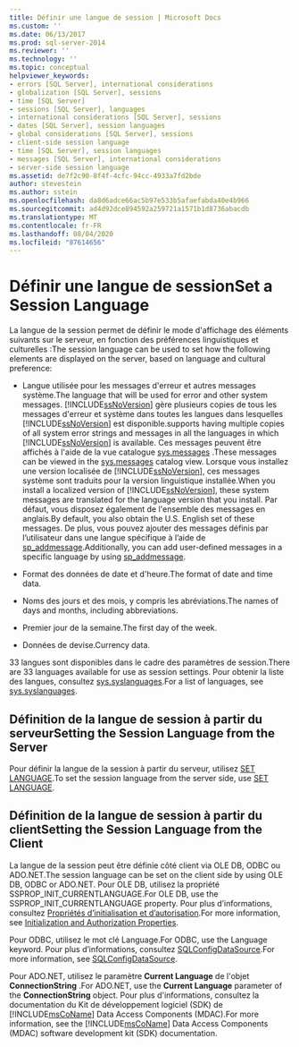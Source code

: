 ```yaml
---
title: Définir une langue de session | Microsoft Docs
ms.custom: ''
ms.date: 06/13/2017
ms.prod: sql-server-2014
ms.reviewer: ''
ms.technology: ''
ms.topic: conceptual
helpviewer_keywords:
- errors [SQL Server], international considerations
- globalization [SQL Server], sessions
- time [SQL Server]
- sessions [SQL Server], languages
- international considerations [SQL Server], sessions
- dates [SQL Server], session languages
- global considerations [SQL Server], sessions
- client-side session language
- time [SQL Server], session languages
- messages [SQL Server], international considerations
- server-side session language
ms.assetid: de7f2c90-8f4f-4cfc-94cc-4933a7fd2bde
author: stevestein
ms.author: sstein
ms.openlocfilehash: da8d6adce66ac5b97e533b5afaefabda40e4b966
ms.sourcegitcommit: ad4d92dce894592a259721a1571b1d8736abacdb
ms.translationtype: MT
ms.contentlocale: fr-FR
ms.lasthandoff: 08/04/2020
ms.locfileid: "87614656"
---
```

# <a name="set-a-session-language"></a><span data-ttu-id="87a44-102">Définir une langue de session</span><span class="sxs-lookup"><span data-stu-id="87a44-102">Set a Session Language</span></span>
  <span data-ttu-id="87a44-103">La langue de la session permet de définir le mode d'affichage des éléments suivants sur le serveur, en fonction des préférences linguistiques et culturelles :</span><span class="sxs-lookup"><span data-stu-id="87a44-103">The session language can be used to set how the following elements are displayed on the server, based on language and cultural preference:</span></span>  
  
-   <span data-ttu-id="87a44-104">Langue utilisée pour les messages d'erreur et autres messages système.</span><span class="sxs-lookup"><span data-stu-id="87a44-104">The language that will be used for error and other system messages.</span></span> [!INCLUDE[ssNoVersion](../../includes/ssnoversion-md.md)] <span data-ttu-id="87a44-105">gère plusieurs copies de tous les messages d'erreur et système dans toutes les langues dans lesquelles [!INCLUDE[ssNoVersion](../../includes/ssnoversion-md.md)] est disponible.</span><span class="sxs-lookup"><span data-stu-id="87a44-105">supports having multiple copies of all system error strings and messages in all the languages in which [!INCLUDE[ssNoVersion](../../includes/ssnoversion-md.md)] is available.</span></span> <span data-ttu-id="87a44-106">Ces messages peuvent être affichés à l'aide de la vue catalogue [sys.messages](/sql/relational-databases/system-catalog-views/messages-for-errors-catalog-views-sys-messages) .</span><span class="sxs-lookup"><span data-stu-id="87a44-106">These messages can be viewed in the [sys.messages](/sql/relational-databases/system-catalog-views/messages-for-errors-catalog-views-sys-messages) catalog view.</span></span> <span data-ttu-id="87a44-107">Lorsque vous installez une version localisée de [!INCLUDE[ssNoVersion](../../includes/ssnoversion-md.md)], ces messages système sont traduits pour la version linguistique installée.</span><span class="sxs-lookup"><span data-stu-id="87a44-107">When you install a localized version of [!INCLUDE[ssNoVersion](../../includes/ssnoversion-md.md)], these system messages are translated for the language version that you install.</span></span> <span data-ttu-id="87a44-108">Par défaut, vous disposez également de l'ensemble des messages en anglais.</span><span class="sxs-lookup"><span data-stu-id="87a44-108">By default, you also obtain the U.S. English set of these messages.</span></span> <span data-ttu-id="87a44-109">De plus, vous pouvez ajouter des messages définis par l’utilisateur dans une langue spécifique à l’aide de [sp_addmessage](/sql/relational-databases/system-stored-procedures/sp-addmessage-transact-sql).</span><span class="sxs-lookup"><span data-stu-id="87a44-109">Additionally, you can add user-defined messages in a specific language by using [sp_addmessage](/sql/relational-databases/system-stored-procedures/sp-addmessage-transact-sql).</span></span>  
  
-   <span data-ttu-id="87a44-110">Format des données de date et d'heure.</span><span class="sxs-lookup"><span data-stu-id="87a44-110">The format of date and time data.</span></span>  
  
-   <span data-ttu-id="87a44-111">Noms des jours et des mois, y compris les abréviations.</span><span class="sxs-lookup"><span data-stu-id="87a44-111">The names of days and months, including abbreviations.</span></span>  
  
-   <span data-ttu-id="87a44-112">Premier jour de la semaine.</span><span class="sxs-lookup"><span data-stu-id="87a44-112">The first day of the week.</span></span>  
  
-   <span data-ttu-id="87a44-113">Données de devise.</span><span class="sxs-lookup"><span data-stu-id="87a44-113">Currency data.</span></span>  
  
 <span data-ttu-id="87a44-114">33 langues sont disponibles dans le cadre des paramètres de session.</span><span class="sxs-lookup"><span data-stu-id="87a44-114">There are 33 languages available for use as session settings.</span></span> <span data-ttu-id="87a44-115">Pour obtenir la liste des langues, consultez [sys.syslanguages](/sql/relational-databases/system-compatibility-views/sys-syslanguages-transact-sql).</span><span class="sxs-lookup"><span data-stu-id="87a44-115">For a list of languages, see [sys.syslanguages](/sql/relational-databases/system-compatibility-views/sys-syslanguages-transact-sql).</span></span>  
  
## <a name="setting-the-session-language-from-the-server"></a><span data-ttu-id="87a44-116">Définition de la langue de session à partir du serveur</span><span class="sxs-lookup"><span data-stu-id="87a44-116">Setting the Session Language from the Server</span></span>  
 <span data-ttu-id="87a44-117">Pour définir la langue de la session à partir du serveur, utilisez [SET LANGUAGE](/sql/t-sql/statements/set-language-transact-sql).</span><span class="sxs-lookup"><span data-stu-id="87a44-117">To set the session language from the server side, use [SET LANGUAGE](/sql/t-sql/statements/set-language-transact-sql).</span></span>  
  
## <a name="setting-the-session-language-from-the-client"></a><span data-ttu-id="87a44-118">Définition de la langue de session à partir du client</span><span class="sxs-lookup"><span data-stu-id="87a44-118">Setting the Session Language from the Client</span></span>  
 <span data-ttu-id="87a44-119">La langue de la session peut être définie côté client via OLE DB, ODBC ou ADO.NET.</span><span class="sxs-lookup"><span data-stu-id="87a44-119">The session language can be set on the client side by using OLE DB, ODBC or ADO.NET.</span></span> <span data-ttu-id="87a44-120">Pour OLE DB, utilisez la propriété SSPROP_INIT_CURRENTLANGUAGE.</span><span class="sxs-lookup"><span data-stu-id="87a44-120">For OLE DB, use the SSPROP_INIT_CURRENTLANGUAGE property.</span></span> <span data-ttu-id="87a44-121">Pour plus d’informations, consultez [Propriétés d’initialisation et d’autorisation](../native-client-ole-db-data-source-objects/initialization-and-authorization-properties.md).</span><span class="sxs-lookup"><span data-stu-id="87a44-121">For more information, see [Initialization and Authorization Properties](../native-client-ole-db-data-source-objects/initialization-and-authorization-properties.md).</span></span>  
  
 <span data-ttu-id="87a44-122">Pour ODBC, utilisez le mot clé Language.</span><span class="sxs-lookup"><span data-stu-id="87a44-122">For ODBC, use the Language keyword.</span></span> <span data-ttu-id="87a44-123">Pour plus d’informations, consultez [SQLConfigDataSource](../native-client-odbc-api/sqlconfigdatasource.md).</span><span class="sxs-lookup"><span data-stu-id="87a44-123">For more information, see [SQLConfigDataSource](../native-client-odbc-api/sqlconfigdatasource.md).</span></span>  
  
 <span data-ttu-id="87a44-124">Pour ADO.NET, utilisez le paramètre **Current Language** de l'objet **ConnectionString** .</span><span class="sxs-lookup"><span data-stu-id="87a44-124">For ADO.NET, use the **Current Language** parameter of the **ConnectionString** object.</span></span> <span data-ttu-id="87a44-125">Pour plus d'informations, consultez la documentation du Kit de développement logiciel (SDK) de [!INCLUDE[msCoName](../../includes/msconame-md.md)] Data Access Components (MDAC).</span><span class="sxs-lookup"><span data-stu-id="87a44-125">For more information, see the [!INCLUDE[msCoName](../../includes/msconame-md.md)] Data Access Components (MDAC) software development kit (SDK) documentation.</span></span>  
  
  

